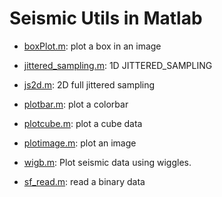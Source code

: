 Seismic Utils in Matlab
========================

- [boxPlot.m](https://github.com/nicklinyi/seismic_utils/tree/master/boxPlot.m): plot a box in an image

- [jittered_sampling.m](https://github.com/nicklinyi/seismic_utils/tree/master/jittered_sampling.m): 1D JITTERED_SAMPLING

- [js2d.m](https://github.com/nicklinyi/seismic_utils/tree/master/js2d.m): 2D full jittered sampling

- [plotbar.m](https://github.com/nicklinyi/seismic_utils/tree/master/plotbar.m): plot a colorbar

- [plotcube.m](https://github.com/nicklinyi/seismic_utils/tree/master/plotcube.m): plot a cube data

- [plotimage.m](https://github.com/nicklinyi/seismic_utils/tree/master/plotimage.m): plot an image

- [wigb.m](https://github.com/nicklinyi/seismic_utils/tree/master/wigb.m): Plot seismic data using wiggles.

- [sf_read.m](https://github.com/nicklinyi/seismic_utils/tree/master/sf_read.m): read a binary data





